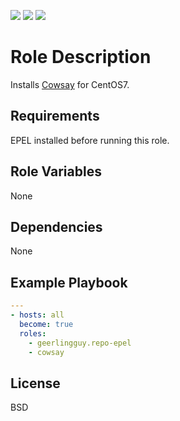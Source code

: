 [![](https://github.com/ansible-roles-matsumura/cowsay/workflows/Build/badge.svg)](https://github.com/ansible-roles-matsumura/cowsay/actions?query=workflow%3ABuild)
[![](https://github.com/ansible-roles-matsumura/cowsay/workflows/Lint/badge.svg)](https://github.com/ansible-roles-matsumura/cowsay/actions?query=workflow%3ALint)
[![](https://github.com/ansible-roles-matsumura/cowsay/workflows/Trailing%20whitespace/badge.svg)](https://github.com/ansible-roles-matsumura/cowsay/actions?query=workflow%3A%22Trailing+whitespace%22)

Role Description
=========

Installs [Cowsay](https://github.com/tnalpgge/rank-amateur-cowsay) for CentOS7.

Requirements
------------

EPEL installed before running this role.

Role Variables
--------------

None

Dependencies
------------

None

Example Playbook
----------------

```YAML
---
- hosts: all
  become: true
  roles:
    - geerlingguy.repo-epel
    - cowsay
```

License
-------

BSD

